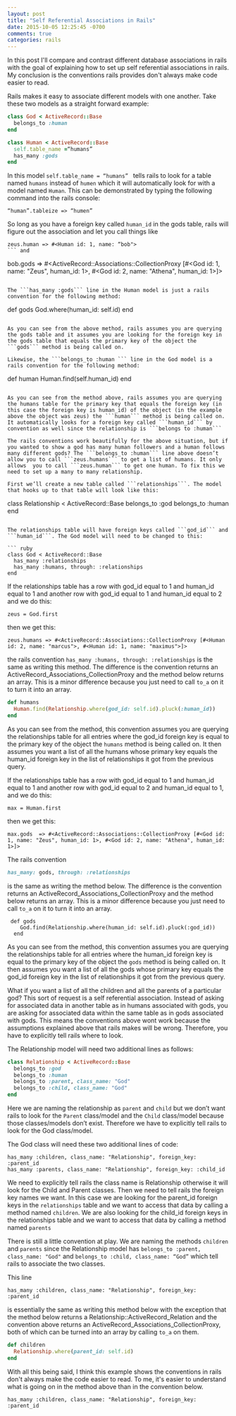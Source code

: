 ```yaml
---
layout: post
title: "Self Referential Associations in Rails"
date: 2015-10-05 12:25:45 -0700
comments: true
categories: rails
---
```

In this post I'll compare and contrast different database associations in rails with the goal of
explaining how to set up self referential associations in rails. My conclusion is the conventions
rails provides don't always make code easier to read.<!--more-->

Rails makes it easy to associate different models with one another. Take these
two models as a straight forward example:

```ruby
class God < ActiveRecord::Base
  belongs_to :human
end
```

```ruby
class Human < ActiveRecord::Base
  self.table_name =“humans”
  has_many :gods
end
```

In this model ```self.table_name = “humans” ``` tells rails to look for a table
named ```humans``` instead of ```humen``` which it will automatically look for
with a model named ```Human```. This can be demonstrated by typing the following
command into the rails console:

```
“human”.tableize => “humen”
```



So long as you have a foreign key called ```human_id``` in the gods table, rails
will figure out the association and let you call things like
```
zeus.human => #<Human id: 1, name: “bob">
``` and

```
bob.gods => #<ActiveRecord::Associations::CollectionProxy [#<God id: 1, name: "Zeus", human_id: 1>, #<God id: 2, name: "Athena", human_id: 1>]>
```

The ```has_many :gods``` line in the Human model is just a rails convention for the following method:

```
  def gods
    God.where(human_id: self.id)
  end
```

As you can see from the above method, rails assumes you are querying the gods table and it assumes you are looking for the foreign key in the gods table that equals the primary key of the object the ```gods``` method is being called on.

Likewise, the ```belongs_to :human ``` line in the God model is a rails convention for the following method:

```
  def human
    Human.find(self.human_id)
  end
```

As you can see from the method above, rails assumes you are querying the humans table for the primary key that equals the foreign key (in this case the foreign key is human_id) of the object (in the example above the object was zeus) the ```human``` method is being called on. It automatically looks for a foreign key called ```human_id``` by convention as well since the relationship is ```belongs to :human```

The rails conventions work beautifully for the above situation, but if you wanted to show a god has many human followers and a human follows many different gods? The ```belongs_to :human``` line above doesn’t allow you to call ```zeus.humans``` to get a list of humans. It only allows  you to call ```zeus.human``` to get one human. To fix this we need to set up a many to many relationship.

First we’ll create a new table called ```relationships```. The model that hooks up to that table will look like this:

```
class Relationship < ActiveRecord::Base
  belongs_to :god
  belongs_to :human
end
```

The relationships table will have foreign keys called ```god_id``` and ```human_id```. The God model will need to be changed to this:

``` ruby
class God < ActiveRecord::Base
  has_many :relationships
  has_many :humans, through: :relationships
end
```

If the relationships table has a row with god_id equal to 1 and human_id equal to 1 and another row with god_id equal
to 1 and human_id equal to 2 and we do this:
```
zeus = God.first
```

then we get this:

 ```zeus.humans => #<ActiveRecord::Associations::CollectionProxy [#<Human id: 2, name: "marcus">, #<Human id: 1, name: "maximus">]> ```

the rails convention ```has_many :humans, through: :relationships``` is the same as writing this method. The difference
is the convention returns an ActiveRecord_Associations_CollectionProxy and the
method below returns an array. This is a minor difference because you just need
to call ```to_a``` on it to turn it into an array.

``` ruby
def humans
  Human.find(Relationship.where(god_id: self.id).pluck(:human_id))
end
```

As you can see from the method, this convention assumes you are querying the
relationships table for all entries where the god_id foreign key is equal to the
primary key of the object the ```humans``` method is being called on.  It then
assumes you want a list of all the humans
whose primary key equals the human_id foreign key in the list of relationships
it got from the previous query.


If the relationships table has a row with god_id equal to 1 and human_id equal
to 1 and another row with god_id equal to 2 and human_id equal to 1, and we do this:

```
max = Human.first
```
then we get this:

```
max.gods  => #<ActiveRecord::Associations::CollectionProxy [#<God id: 1, name: "Zeus", human_id: 1>, #<God id: 2, name: "Athena", human_id: 1>]>
```

The rails convention

``` ruby
has_many: gods, through: :relationships
```

is the same as writing the method below. The difference is the convention returns
an ActiveRecord_Associations_CollectionProxy and the method below returns an
array. This is a minor difference because you just need to call ```to_a``` on
it to turn it into an array.

```
 def gods
    God.find(Relationship.where(human_id: self.id).pluck(:god_id))
  end
```

As you can see from the method, this convention assumes you are querying the relationships table for all entries where the human_id foreign key is equal to the primary key of the object the ```gods``` method is being called on.  It then assumes you want a list of all the gods
whose primary key equals the god_id foreign key in the list of relationships it
got from the previous query.

What if you want a list of all the children and all the parents of a particular god? This sort of request is a self referential association. Instead of asking for associated data in another table as in humans associated with gods, you are asking for associated data within the same table as in gods associated with gods. This means the conventions above wont work because the assumptions explained above that rails makes will be wrong. Therefore, you have to explicitly tell rails where to look.

The Relationship model will need two additional lines as follows:

``` ruby
class Relationship < ActiveRecord::Base
  belongs_to :god
  belongs_to :human
  belongs_to :parent, class_name: "God"
  belongs_to :child, class_name: "God"
end
```

Here we are naming the relationship as ```parent``` and ```child``` but we don’t
want rails to look for the ```Parent``` class/model and the ```Child``` class/model because
those classes/models don’t exist. Therefore we have to explicitly tell rails to look
for the God class/model.

The God class will need these two additional lines of code:

```
has_many :children, class_name: "Relationship", foreign_key: :parent_id
has_many :parents, class_name: "Relationship", foreign_key: :child_id
```

We need to explicitly tell rails the class name is Relationship otherwise it will
look for the Child and Parent classes. Then we need to tell rails the foreign
key names we want. In this case we are looking for the parent_id foreign keys
in the ```relationships``` table and we want to access that data by calling a method named ```children```. We are also looking for the child_id foreign keys in the relationships table and we want to access that data by calling a method named ```parents```


There is still a little convention at play. We are naming the methods
``children`` and ``parents`` since the Relationship model has ``belongs_to :parent, class_name: "God"``
and ``belongs_to :child, class_name: “God”`` which tell rails to associate the two classes.


This line

```
has_many :children, class_name: "Relationship", foreign_key: :parent_id
```

is essentially the same as writing this method below with the exception that the method
below returns a Relationship::ActiveRecord_Relation and the convention above returns
an ActiveRecord_Associations_CollectionProxy, both of which can be turned
into an array by calling ``to_a`` on them.

``` ruby
def children
  Relationship.where(parent_id: self.id)
end
```

With all this being said, I think this example shows the conventions in rails don't
always make the code easier to read. To me, it's easier to understand what is going on
in the method above than in the convention below.

```
has_many :children, class_name: "Relationship", foreign_key: :parent_id
```
















